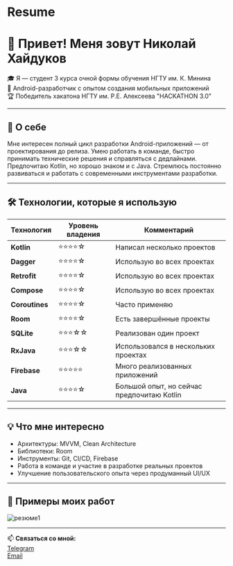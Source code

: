 # Resume
# 👋 Привет! Меня зовут Николай Хайдуков

🎓 Я — студент 3 курса очной формы обучения НГТУ им. К. Минина  
📱 Android-разработчик с опытом создания мобильных приложений  
🏆 Победитель хакатона НГТУ им. Р.Е. Алексеева "HACKATHON 3.0"

---

## 💼 О себе

Мне интересен полный цикл разработки Android-приложений — от проектирования до релиза. Умею работать в команде, быстро принимать технические решения и справляться с дедлайнами. Предпочитаю Kotlin, но хорошо знаком и с Java. Стремлюсь постоянно развиваться и работать с современными инструментами разработки.

---

## 🛠️ Технологии, которые я использую

| Технология | Уровень владения | Комментарий |
|-----------|------------------|-------------|
| **Kotlin** | ⭐⭐⭐⭐☆ | Написал несколько проектов |
| **Dagger** | ⭐⭐⭐⭐☆ | Использую во всех проектах |
| **Retrofit** | ⭐⭐⭐⭐☆ | Использую во всех проектах |
| **Compose** | ⭐⭐⭐⭐☆ | Использую во всех проектах |
| **Coroutines** | ⭐⭐⭐⭐☆ | Часто применяю |
| **Room** | ⭐⭐⭐⭐☆ | Есть завершённые проекты |
| **SQLite** | ⭐⭐⭐☆☆ | Реализован один проект |
| **RxJava** | ⭐⭐⭐☆☆ | Использовался в нескольких проектах |
| **Firebase** | ⭐⭐⭐⭐⭐ | Много реализованных приложений |
| **Java** | ⭐⭐⭐⭐☆ | Большой опыт, но сейчас предпочитаю Kotlin |

---

## 💡 Что мне интересно

- Архитектуры: MVVM, Clean Architecture  
- Библиотеки: Room  
- Инструменты: Git, CI/CD, Firebase  
- Работа в команде и участие в разработке реальных проектов  
- Улучшение пользовательского опыта через продуманный UI/UX

---
## 📱 Примеры моих работ
![резюме1](https://github.com/user-attachments/assets/64837e96-e63d-4d56-8602-8baa3c1c210b)

---

📫 **Связаться со мной:**  
[Telegram](https://t.me/yvajaem1y)  
[Email](haidukovnick@yandex.ru)
